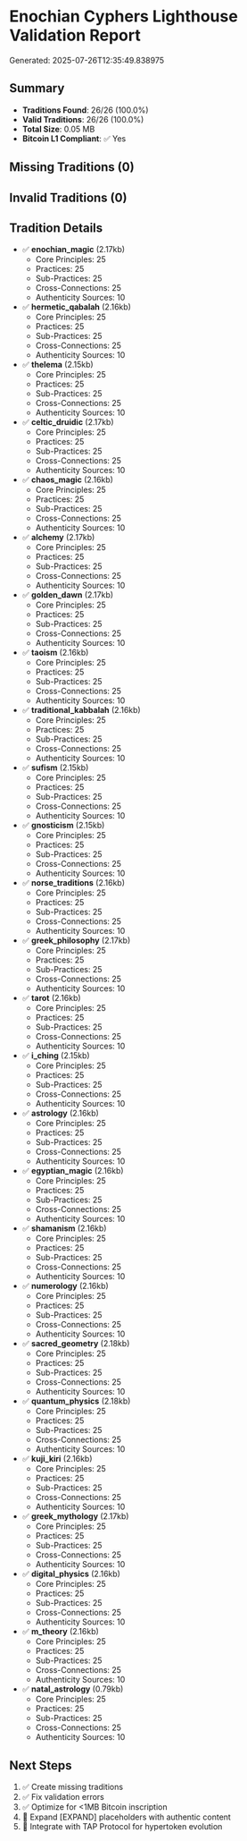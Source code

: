 
# Enochian Cyphers Lighthouse Validation Report
Generated: 2025-07-26T12:35:49.838975

## Summary
- **Traditions Found**: 26/26 (100.0%)
- **Valid Traditions**: 26/26 (100.0%)
- **Total Size**: 0.05 MB
- **Bitcoin L1 Compliant**: ✅ Yes

## Missing Traditions (0)

## Invalid Traditions (0)

## Tradition Details
- ✅ **enochian_magic** (2.17kb)
  - Core Principles: 25
  - Practices: 25
  - Sub-Practices: 25
  - Cross-Connections: 25
  - Authenticity Sources: 10
- ✅ **hermetic_qabalah** (2.16kb)
  - Core Principles: 25
  - Practices: 25
  - Sub-Practices: 25
  - Cross-Connections: 25
  - Authenticity Sources: 10
- ✅ **thelema** (2.15kb)
  - Core Principles: 25
  - Practices: 25
  - Sub-Practices: 25
  - Cross-Connections: 25
  - Authenticity Sources: 10
- ✅ **celtic_druidic** (2.17kb)
  - Core Principles: 25
  - Practices: 25
  - Sub-Practices: 25
  - Cross-Connections: 25
  - Authenticity Sources: 10
- ✅ **chaos_magic** (2.16kb)
  - Core Principles: 25
  - Practices: 25
  - Sub-Practices: 25
  - Cross-Connections: 25
  - Authenticity Sources: 10
- ✅ **alchemy** (2.17kb)
  - Core Principles: 25
  - Practices: 25
  - Sub-Practices: 25
  - Cross-Connections: 25
  - Authenticity Sources: 10
- ✅ **golden_dawn** (2.17kb)
  - Core Principles: 25
  - Practices: 25
  - Sub-Practices: 25
  - Cross-Connections: 25
  - Authenticity Sources: 10
- ✅ **taoism** (2.16kb)
  - Core Principles: 25
  - Practices: 25
  - Sub-Practices: 25
  - Cross-Connections: 25
  - Authenticity Sources: 10
- ✅ **traditional_kabbalah** (2.16kb)
  - Core Principles: 25
  - Practices: 25
  - Sub-Practices: 25
  - Cross-Connections: 25
  - Authenticity Sources: 10
- ✅ **sufism** (2.15kb)
  - Core Principles: 25
  - Practices: 25
  - Sub-Practices: 25
  - Cross-Connections: 25
  - Authenticity Sources: 10
- ✅ **gnosticism** (2.15kb)
  - Core Principles: 25
  - Practices: 25
  - Sub-Practices: 25
  - Cross-Connections: 25
  - Authenticity Sources: 10
- ✅ **norse_traditions** (2.16kb)
  - Core Principles: 25
  - Practices: 25
  - Sub-Practices: 25
  - Cross-Connections: 25
  - Authenticity Sources: 10
- ✅ **greek_philosophy** (2.17kb)
  - Core Principles: 25
  - Practices: 25
  - Sub-Practices: 25
  - Cross-Connections: 25
  - Authenticity Sources: 10
- ✅ **tarot** (2.16kb)
  - Core Principles: 25
  - Practices: 25
  - Sub-Practices: 25
  - Cross-Connections: 25
  - Authenticity Sources: 10
- ✅ **i_ching** (2.15kb)
  - Core Principles: 25
  - Practices: 25
  - Sub-Practices: 25
  - Cross-Connections: 25
  - Authenticity Sources: 10
- ✅ **astrology** (2.16kb)
  - Core Principles: 25
  - Practices: 25
  - Sub-Practices: 25
  - Cross-Connections: 25
  - Authenticity Sources: 10
- ✅ **egyptian_magic** (2.16kb)
  - Core Principles: 25
  - Practices: 25
  - Sub-Practices: 25
  - Cross-Connections: 25
  - Authenticity Sources: 10
- ✅ **shamanism** (2.16kb)
  - Core Principles: 25
  - Practices: 25
  - Sub-Practices: 25
  - Cross-Connections: 25
  - Authenticity Sources: 10
- ✅ **numerology** (2.16kb)
  - Core Principles: 25
  - Practices: 25
  - Sub-Practices: 25
  - Cross-Connections: 25
  - Authenticity Sources: 10
- ✅ **sacred_geometry** (2.18kb)
  - Core Principles: 25
  - Practices: 25
  - Sub-Practices: 25
  - Cross-Connections: 25
  - Authenticity Sources: 10
- ✅ **quantum_physics** (2.18kb)
  - Core Principles: 25
  - Practices: 25
  - Sub-Practices: 25
  - Cross-Connections: 25
  - Authenticity Sources: 10
- ✅ **kuji_kiri** (2.16kb)
  - Core Principles: 25
  - Practices: 25
  - Sub-Practices: 25
  - Cross-Connections: 25
  - Authenticity Sources: 10
- ✅ **greek_mythology** (2.17kb)
  - Core Principles: 25
  - Practices: 25
  - Sub-Practices: 25
  - Cross-Connections: 25
  - Authenticity Sources: 10
- ✅ **digital_physics** (2.16kb)
  - Core Principles: 25
  - Practices: 25
  - Sub-Practices: 25
  - Cross-Connections: 25
  - Authenticity Sources: 10
- ✅ **m_theory** (2.16kb)
  - Core Principles: 25
  - Practices: 25
  - Sub-Practices: 25
  - Cross-Connections: 25
  - Authenticity Sources: 10
- ✅ **natal_astrology** (0.79kb)
  - Core Principles: 25
  - Practices: 25
  - Sub-Practices: 25
  - Cross-Connections: 25
  - Authenticity Sources: 10

## Next Steps
1. ✅ Create missing traditions
2. ✅ Fix validation errors
3. ✅ Optimize for <1MB Bitcoin inscription
4. 🔄 Expand [EXPAND] placeholders with authentic content
5. 🔄 Integrate with TAP Protocol for hypertoken evolution
